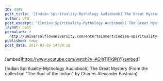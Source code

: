 ```yaml
---
ID: 4389
post_title: '[Indian Spirituality-Mythology Audiobook] The Great Mystery'
author: UfU
post_excerpt: '[Indian Spirituality-Mythology Audiobook] The Great Mystery (From the collection "The Soul of the Indian" by Charles Alexander Eastman)'
layout: post
permalink: >
  http://universalflowuniversity.com/entertainment/indian-spirituality-mythology-audiobook-the-great-mystery/
published: true
post_date: 2017-03-09 14:50:16
---
```

[embed]https://www.youtube.com/watch?v=AOjhTjFk9NY[/embed]<br>
<p>[Indian Spirituality-Mythology Audiobook] The Great Mystery (From the collection "The Soul of the Indian" by Charles Alexander Eastman)</p>